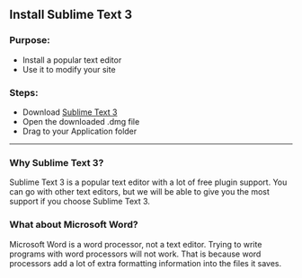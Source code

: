 ## Install Sublime Text 3

### Purpose:

* Install a popular text editor
* Use it to modify your site

### Steps:

* Download [Sublime Text 3](http://www.sublimetext.com/3)
* Open the downloaded .dmg file
* Drag to your Application folder

---

### Why Sublime Text 3?

Sublime Text 3 is a popular text editor with a lot of free plugin support. You can go with other text editors, but we will be able to give you the most support if you choose Sublime Text 3.

### What about Microsoft Word?

Microsoft Word is a word processor, not a text editor. Trying to write programs with word processors will not work. That is because word processors add a lot of extra formatting information into the files it saves.
